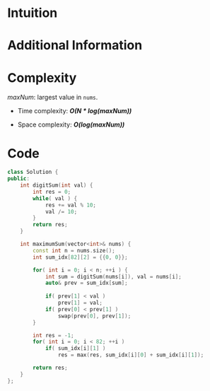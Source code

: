 # Intuition

# Additional Information

# Complexity
*maxNum*: largest value in `nums`.
- Time complexity: ***O(N \* log(maxNum))***
<!-- Add your time complexity here, e.g. $$O(n)$$ -->

- Space complexity: ***O(log(maxNum))***
<!-- Add your space complexity here, e.g. $$O(n)$$ -->

# Code
```cpp
class Solution {
public:
    int digitSum(int val) {
        int res = 0;
        while( val ) {
            res += val % 10;
            val /= 10;
        }
        return res;
    }

    int maximumSum(vector<int>& nums) {
        const int n = nums.size();
        int sum_idx[82][2] = {{0, 0}};

        for( int i = 0; i < n; ++i ) {
            int sum = digitSum(nums[i]), val = nums[i];
            auto& prev = sum_idx[sum];
            
            if( prev[1] < val ) 
                prev[1] = val;
            if( prev[0] < prev[1] ) 
                swap(prev[0], prev[1]);
        }

        int res = -1;
        for( int i = 0; i < 82; ++i )
            if( sum_idx[i][1] )
                res = max(res, sum_idx[i][0] + sum_idx[i][1]);

        return res;
    }
};
```
